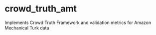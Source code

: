 # crowd_truth_amt
Implements Crowd Truth Framework and validation metrics for Amazon Mechanical Turk data
